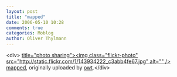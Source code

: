 ```yaml
---
layout: post
title: "mapped"
date: 2006-05-10 10:28
comments: true
categories: Moblog
author: Oliver Thylmann
---
```



&lt;div&gt;	[ title=&quot;photo sharing&quot;&gt;&lt;img class=&quot;flickr-photo&quot; src=&quot;http://static.flickr.com/1/143934222_c3abb4fe67.jpg&quot; alt=&quot;&quot; /&gt;](http://www.flickr.com/photos/oliver/143934222/)	[mapped](http://www.flickr.com/photos/oliver/143934222/), originally uploaded by [owt](http://www.flickr.com/people/oliver/).&lt;/div&gt;					


